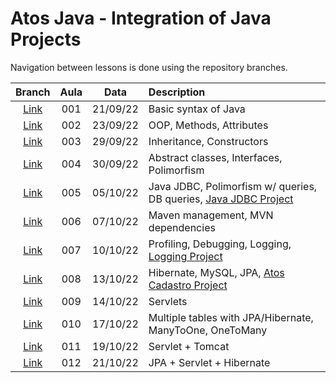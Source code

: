 # Atos Java - Integration of Java Projects

Navigation between lessons is done using the repository branches.

| Branch | Aula | Data    | Description 
|:---:|:--------:|:---------:|:-------------|
| <a href="https://github.com/gxlpes/atos-java/tree/001_aula_210922">Link</a> | 001 | 21/09/22 | Basic syntax of Java 
| <a href="https://github.com/gxlpes/atos-java/tree/002_aula_230922">Link</a> | 002 | 23/09/22 | OOP, Methods, Attributes
| <a href="https://github.com/gxlpes/atos-java/tree/003_aula_290922">Link</a>| 003 | 29/09/22 | Inheritance, Constructors 
| <a href="https://github.com/gxlpes/atos-java/tree/004_aula_300922">Link</a> | 004 | 30/09/22 | Abstract classes, Interfaces, Polimorfism 
| <a href="https://github.com/gxlpes/atos-java/tree/005_aula_051022">Link</a> | 005 | 05/10/22 | Java JDBC, Polimorfism w/ queries, DB queries, <a href="https://github.com/gxlpes/atos-java/tree/006_aula_071022/demo">Java JDBC Project</a>
| <a href="https://github.com/gxlpes/atos-java/tree/006_aula_071022">Link</a> | 006 | 07/10/22 | Maven management, MVN dependencies 
| <a href="https://github.com/gxlpes/atos-java/tree/007_aula_101022">Link</a>| 007 | 10/10/22 | Profiling, Debugging, Logging, <a href="https://github.com/gxlpes/atos-java/tree/007_aula_101022/logging3">Logging Project</a>
| <a href="https://github.com/gxlpes/atos-java/tree/008_aula_131022">Link</a>| 008 | 13/10/22 | Hibernate, MySQL, JPA, <a href="https://github.com/gxlpes/atos-java/tree/008_aula_131022/atos-cadastro">Atos Cadastro Project</a>
| <a href="https://github.com/gxlpes/atos-java/tree/009_aula_141022">Link</a>| 009 | 14/10/22 | Servlets
| <a href="https://github.com/gxlpes/atos-java/tree/010_aula_171022">Link</a>| 010 | 17/10/22 | Multiple tables with JPA/Hibernate, ManyToOne, OneToMany
| <a href="https://github.com/gxlpes/atos-java/tree/011_aula_191022">Link</a>| 011 | 19/10/22 | Servlet + Tomcat
| <a href="https://github.com/gxlpes/atos-java/tree/012_aula_211022">Link</a>| 012 | 21/10/22 | JPA + Servlet + Hibernate





